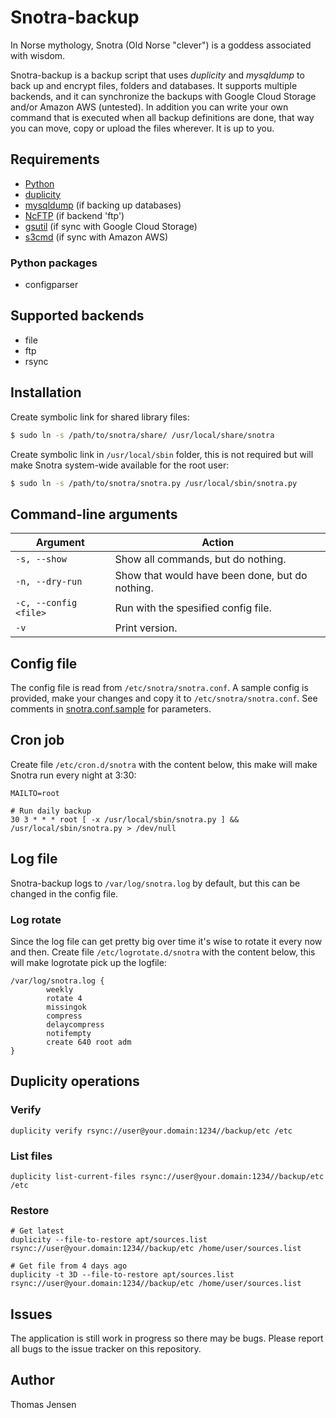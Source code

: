# Snotra-backup
In Norse mythology, Snotra (Old Norse "clever") is a goddess associated with wisdom.

Snotra-backup is a backup script that uses *duplicity* and *mysqldump* to back up and encrypt files, folders and databases. 
It supports multiple backends, and it can synchronize the backups with Google Cloud Storage and/or Amazon AWS (untested).
In addition you can write your own command that is executed when all backup definitions are done, that way you can move,
copy or upload the files wherever. It is up to you.

## Requirements
* [Python](https://www.python.org/)
* [duplicity](http://duplicity.nongnu.org/)
* [mysqldump](http://www.linuxcommand.org/man_pages/mysqldump1.html) (if backing up databases)
* [NcFTP](http://www.ncftp.com/) (if backend 'ftp')
* [gsutil](https://developers.google.com/storage/docs/gsutil) (if sync with Google Cloud Storage)
* [s3cmd](http://s3tools.org/s3cmd) (if sync with Amazon AWS)

### Python packages
* configparser

## Supported backends
* file
* ftp
* rsync

## Installation
Create symbolic link for shared library files:
```bash
$ sudo ln -s /path/to/snotra/share/ /usr/local/share/snotra
```

Create symbolic link in `/usr/local/sbin` folder, this is not required but will make Snotra system-wide available for the root user:
```bash
$ sudo ln -s /path/to/snotra/snotra.py /usr/local/sbin/snotra.py
```

## Command-line arguments
Argument | Action
--- | ---
`-s, --show` | Show all commands, but do nothing.
`-n, --dry-run` | Show that would have been done, but do nothing.
`-c, --config <file>` | Run with the spesified config file.
`-v` | Print version.

## Config file
The config file is read from `/etc/snotra/snotra.conf`. A sample config is provided, make your changes and copy it to `/etc/snotra/snotra.conf`.
See comments in [snotra.conf.sample](snotra.conf.sample) for parameters.

## Cron job
Create file `/etc/cron.d/snotra` with the content below, this make will make Snotra run every night at 3:30:

```cron
MAILTO=root

# Run daily backup
30 3 * * * root [ -x /usr/local/sbin/snotra.py ] && /usr/local/sbin/snotra.py > /dev/null
```

## Log file
Snotra-backup logs to `/var/log/snotra.log` by default, but this can be changed in the config file.

### Log rotate
Since the log file can get pretty big over time it's wise to rotate it every now and then.
Create file `/etc/logrotate.d/snotra` with the content below, this will make logrotate pick up the logfile:

```logrotate
/var/log/snotra.log {
        weekly
        rotate 4
        missingok
        compress
        delaycompress
        notifempty
        create 640 root adm
}
```

## Duplicity operations
### Verify
```
duplicity verify rsync://user@your.domain:1234//backup/etc /etc
```

### List files
```
duplicity list-current-files rsync://user@your.domain:1234//backup/etc /etc
```

### Restore
```
# Get latest
duplicity --file-to-restore apt/sources.list rsync://user@your.domain:1234//backup/etc /home/user/sources.list

# Get file from 4 days ago
duplicity -t 3D --file-to-restore apt/sources.list rsync://user@your.domain:1234//backup/etc /home/user/sources.list
```

## Issues
The application is still work in progress so there may be bugs. Please report all bugs to the issue tracker on this
repository.

## Author
Thomas Jensen